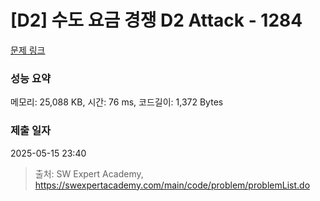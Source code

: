 # [D2] 수도 요금 경쟁 D2 Attack - 1284 

[문제 링크](https://swexpertacademy.com/main/code/problem/problemDetail.do?contestProbId=AV189xUaI8UCFAZN) 

### 성능 요약

메모리: 25,088 KB, 시간: 76 ms, 코드길이: 1,372 Bytes

### 제출 일자

2025-05-15 23:40



> 출처: SW Expert Academy, https://swexpertacademy.com/main/code/problem/problemList.do